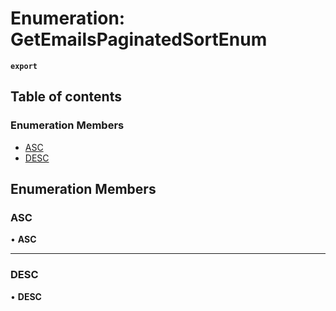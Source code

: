 # Enumeration: GetEmailsPaginatedSortEnum

**`export`**

## Table of contents

### Enumeration Members

- [ASC](GetEmailsPaginatedSortEnum.md#asc)
- [DESC](GetEmailsPaginatedSortEnum.md#desc)

## Enumeration Members

### <a id="asc" name="asc"></a> ASC

• **ASC**

___

### <a id="desc" name="desc"></a> DESC

• **DESC**
